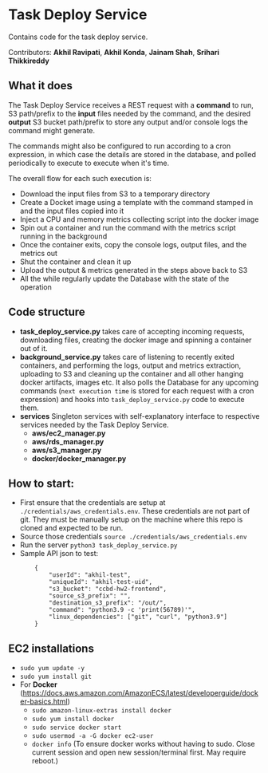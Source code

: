 # Task Deploy Service

Contains code for the task deploy service.

Contributors: **Akhil Ravipati**, **Akhil Konda**, **Jainam Shah**, **Srihari Thikkireddy**


## What it does

The Task Deploy Service receives a REST request with a **command** to run, S3 path/prefix to the **input** files needed by the command, and the desired **output** S3 bucket path/prefix to store any output and/or console logs the command might generate.

The commands might also be configured to run according to a cron expression, in which case the details are stored in the database, and polled periodically to execute to execute when it's time.

The overall flow for each such execution is:
- Download the input files from S3 to a temporary directory
- Create a Docket image using a template with the command stamped in and the input files copied into it
- Inject a CPU and memory metrics collecting script into the docker image
- Spin out a container and run the command with the metrics script running in the background
- Once the container exits, copy the console logs, output files, and the metrics out
- Shut the container and clean it up
- Upload the output & metrics generated in the steps above back to S3
- All the while regularly update the Database with the state of the operation


## Code structure
- **task_deploy_service.py** takes care of accepting incoming requests, downloading files, creating the docker image and spinning a container out of it.
- **background_service.py** takes care of listening to recently exited containers, and performing the logs, output and metrics extraction, uploading to S3 and cleaning up the container and all other hanging docker artifacts, images etc. It also polls the Database for any upcoming commands (`next execution time` is stored for each request with a cron expression) and hooks into `task_deploy_service.py` code to execute them.
- **services** Singleton services with self-explanatory interface to respective services needed by the Task Deploy Service.
    - **aws/ec2_manager.py**
    - **aws/rds_manager.py**
    - **aws/s3_manager.py**
    - **docker/docker_manager.py**





## How to start:
- First ensure that the credentials are setup at `./credentials/aws_credentials.env`. These credentials are not part of git. They must be manually setup on the machine where this repo is cloned and expected to be run.
- Source those credentials `source ./credentials/aws_credentials.env`
- Run the server `python3 task_deploy_service.py`
- Sample API json to test:
    ```
        {
            "userId": "akhil-test",
            "uniqueId": "akhil-test-uid",
            "s3_bucket": "ccbd-hw2-frontend",
            "source_s3_prefix": "",
            "destination_s3_prefix": "/out/",
            "command": "python3.9 -c 'print(56789)'",
            "linux_dependencies": ["git", "curl", "python3.9"]
        }
    ```



## EC2 installations
- `sudo yum update -y`
- `sudo yum install git`
- For **Docker** (https://docs.aws.amazon.com/AmazonECS/latest/developerguide/docker-basics.html)
    - `sudo amazon-linux-extras install docker`
    - `sudo yum install docker`
    - `sudo service docker start`
    - `sudo usermod -a -G docker ec2-user`
    - `docker info` (To ensure docker works without having to sudo. Close current session and open new session/terminal first. May require reboot.)
